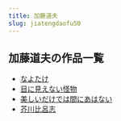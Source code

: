 ```yaml
---
title: 加藤道夫
slug: jiatengdaofu50
---
```


## 加藤道夫の作品一覧

- [なよたけ](nayotake24)
- [目に見えない怪物](munijianenaiguaiwu4e)
- [美しいだけでは間にあはない](meishiidakedehajianniahanai82)
- [芥川比呂志](jiechuanbiluzhi03)
